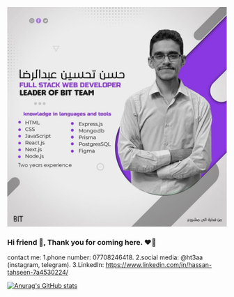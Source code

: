 ![I am GitHub Readme Generator's creator](https://github.com/ht3aa/ht3aa/blob/main/me1.jpg)

### Hi friend 👋, Thank you for coming here. ❤️‍🔥

contact me:
1.phone number: 07708246418.
2.social media: @ht3aa (instagram, telegram).
3.LinkedIn: https://www.linkedin.com/in/hassan-tahseen-7a4530224/

[![Anurag's GitHub stats](https://github-readme-stats.vercel.app/api?username=ht3aa)](https://github.com/anuraghazra/github-readme-stats)
<!--- 👯 I’m looking to collaborate on telegram or instagram => @ht3aa-->
<!--- 🤔 I’m looking for help with ...-->

